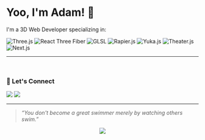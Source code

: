 # Yoo, I'm Adam! 🌌

<summary>I'm a 3D Web Developer specializing in:</summary>



![Three.js](https://img.shields.io/badge/Three.js-000000?style=for-the-badge&logo=three.js&logoColor=white)
![React Three Fiber](https://img.shields.io/badge/R3F-61DAFB?style=for-the-badge&logo=react&logoColor=black)
![GLSL](https://img.shields.io/badge/GLSL-000000?style=for-the-badge&logo=opengl&logoColor=white)
![Rapier.js](https://img.shields.io/badge/Rapier.js-FF5733?style=for-the-badge)
![Yuka.js](https://img.shields.io/badge/Yuka.js-00C58E?style=for-the-badge)
![Theater.js](https://img.shields.io/badge/Theater.js-FF4500?style=for-the-badge)
![Next.js](https://img.shields.io/badge/Next.js-000000?style=for-the-badge&logo=next.js&logoColor=white)

---

<br />

### 📲 Let's Connect
<a href="https://www.linkedin.com/in/adam-rhmni"><img src="https://img.shields.io/badge/linkedin-%230077B5.svg?style=for-the-badge&logo=linkedin&logoColor=white" /></a>
<a href="https://x.com/AdamRhmni"><img src="https://img.shields.io/badge/Twitter-%231DA1F2.svg?style=for-the-badge&logo=Twitter&logoColor=white" /></a>

---

<blockquote><i>“You don't become a great swimmer merely by watching others swim.”</i></blockquote>

<p align="center"><img src="https://user-images.githubusercontent.com/46372998/211175435-36d932f2-6197-43db-933e-ab216d19b342.gif" /></p>
